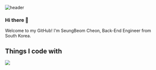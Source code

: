 ![header](https://capsule-render.vercel.app/api?type=waving&color=auto&height=200&text=SeungBeom%20Cheon&fontColor=d6ace6&fontSize=40)
### Hi there 👋

Welcome to my GitHub!
I'm SeungBeom Cheon, Back-End Engineer from South Korea.

## Things I code with

<a href="https://www.instagram.com/0921sean?igsh=b3Q1bngwaGs1aHB3" target="_blank"><img src="https://img.shields.io/badge/instagram-배경색?style=flat&logo=appveyor&logoColor=E4405F"/></a>
